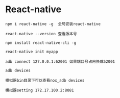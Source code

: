 # React-native

```
npm i react-native -g  全局安装react-native
```
```
react-native --version 查看版本号
```
```
npm install react-native-cli -g
```
```
react-native init myapp
```
```
adb connect 127.0.0.1:62001 如果端口号占用换成52001
```
```
adb devices
```
```
模拟器bin目录下可以查看nox_adb devices
```
```
模拟器setting 172.17.100.2:8081
```
